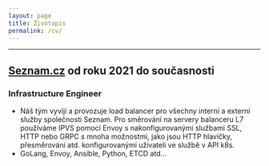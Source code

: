 ```yaml
---
layout: page
title: Životopis
permalink: /cv/
---
```

<div class="badge-base LI-profile-badge" data-locale="cs_CZ" data-size="small" data-theme="light" data-type="HORIZONTAL" data-vanity="kgilich" data-version="v1">
  <a class="badge-base__link LI-simple-link" href="https://cz.linkedin.com/in/kgilich?trk=profile-badge"> </a>
</div>
              
_________________

## [Seznam.cz](https://o.seznam.cz/) od roku 2021 do současnosti
### Infrastructure Engineer
- Náš tým vyvíjí a provozuje load balancer pro všechny interní a externí služby společnosti Seznam. Pro směrování na servery balanceru L7 používáme IPVS pomocí Envoy s nakonfigurovanými službami SSL, HTTP nebo GRPC s mnoha možnostmi, jako jsou HTTP hlavičky, přesměrování atd. konfigurovanými uživateli ve službě v API k8s.
- GoLang, Envoy, Ansible, Python, ETCD atd...


